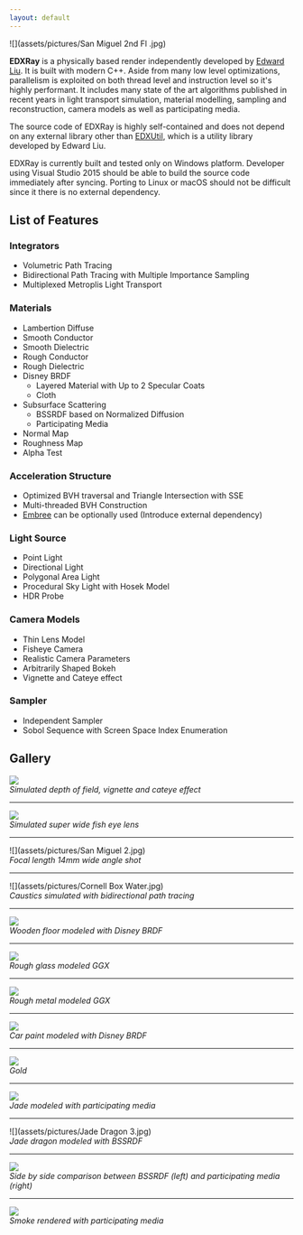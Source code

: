 ```yaml
---
layout: default
---
```


![](assets/pictures/San Miguel 2nd Fl .jpg)

**EDXRay** is a physically based render independently developed by [Edward Liu](http://behindthepixels.io/). It is built with modern C++. Aside from many low level optimizations, parallelism is exploited on both thread level and instruction level so it's highly performant. It includes many state of the art algorithms published in recent years in light transport simulation, material modelling, sampling and reconstruction, camera models as well as participating media.

The source code of EDXRay is highly self-contained and does not depend on any external library other than [EDXUtil](https://github.com/behindthepixels/EDXUtil), which is a utility library developed by Edward Liu.

EDXRay is currently built and tested only on Windows platform. Developer using Visual Studio 2015 should be able to build the source code immediately after syncing. Porting to Linux or macOS should not be difficult since it there is no external dependency.

## List of Features

### Integrators
- Volumetric Path Tracing
- Bidirectional Path Tracing with Multiple Importance Sampling
- Multiplexed Metroplis Light Transport

### Materials
- Lambertion Diffuse
- Smooth Conductor
- Smooth Dielectric
- Rough Conductor
- Rough Dielectric
- Disney BRDF
  - Layered Material with Up to 2 Specular Coats
  - Cloth
- Subsurface Scattering
  - BSSRDF based on Normalized Diffusion
  - Participating Media
- Normal Map
- Roughness Map
- Alpha Test

### Acceleration Structure
- Optimized BVH traversal and Triangle Intersection with SSE
- Multi-threaded BVH Construction
- [Embree](https://embree.github.io/) can be optionally used (Introduce external dependency)

### Light Source
- Point Light
- Directional Light
- Polygonal Area Light
- Procedural Sky Light with Hosek Model
- HDR Probe

### Camera Models
- Thin Lens Model
- Fisheye Camera
- Realistic Camera Parameters
- Arbitrarily Shaped Bokeh
- Vignette and Cateye effect

### Sampler
- Independent Sampler
- Sobol Sequence with Screen Space Index Enumeration

## Gallery

![](assets/pictures/BokehLens.jpg)  
*Simulated depth of field, vignette and cateye effect*

---
![](assets/pictures/FishEye_SanMiguel1.jpg)  
*Simulated super wide fish eye lens*

---
![](assets/pictures/San Miguel 2.jpg)  
*Focal length 14mm wide angle shot*

---
![](assets/pictures/Cornell Box Water.jpg)  
*Caustics simulated with bidirectional path tracing*

---
![](assets/pictures/MaterialPreviewFloor.jpg)  
*Wooden floor modeled with Disney BRDF*

---
![](assets/pictures/MaterialPreviewRoughDielectricScratched.jpg)  
*Rough glass modeled GGX*

---
![](assets/pictures/MaterialPreviewRoughConductorBump2.jpg)  
*Rough metal modeled GGX*

---
![](assets/pictures/MaterialPreviewCarPaint.jpg)  
*Car paint modeled with Disney BRDF*

---
![](assets/pictures/Gold.jpg)  
*Gold*

---
![](assets/pictures/ClearJade2.jpg)  
*Jade modeled with participating media*

---
![](assets/pictures/Jade Dragon 3.jpg)  
*Jade dragon modeled with BSSRDF*

---
![](assets/pictures/BudhaSSS.jpg)  
*Side by side comparison between BSSRDF (left) and participating media (right)*

---
![](assets/pictures/Smoke.jpg)  
*Smoke rendered with participating media*
